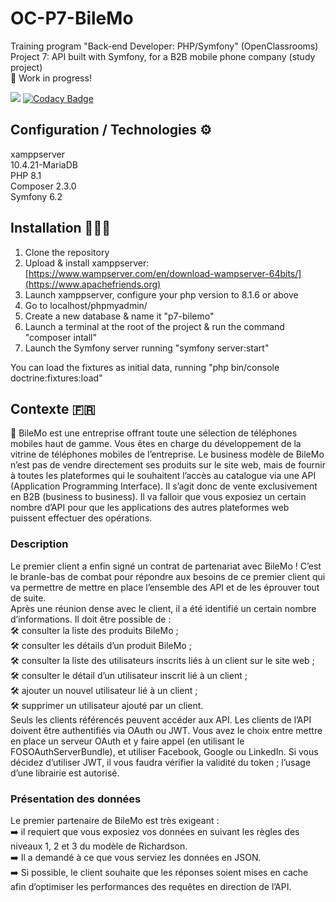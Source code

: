 # OC-P7-BileMo
Training program "Back-end Developer: PHP/Symfony" (OpenClassrooms)<br>
Project 7: API built with Symfony, for a B2B mobile phone company (study project)<br>
 🚧 Work in progress!

<a href="https://codeclimate.com/github/AnnaigJegourel/OC-P7-BileMo/maintainability"><img src="https://api.codeclimate.com/v1/badges/d18cc7ef7d1c0507c4ba/maintainability" /></a>
[![Codacy Badge](https://app.codacy.com/project/badge/Grade/b340d28e14e9499c9b9c65e065c10b6f)](https://app.codacy.com/gh/AnnaigJegourel/OC-P7-BileMo/dashboard?utm_source=gh&utm_medium=referral&utm_content=&utm_campaign=Badge_grade)

## Configuration / Technologies ⚙️

xamppserver<br>
10.4.21-MariaDB<br>
PHP 8.1<br>
Composer 2.3.0<br>
Symfony 6.2

## Installation 🧑🏻‍🔧

1.  Clone the repository
2.  Upload & install xamppserver: [https://www.wampserver.com/en/download-wampserver-64bits/](https://www.apachefriends.org)
3.  Launch xamppserver, configure your php version to 8.1.6 or above
4.  Go to localhost/phpmyadmin/
5.  Create a new database & name it "p7-bilemo"
6.  Launch a terminal at the root of the project & run the command "composer intall"
7.  Launch the Symfony server running "symfony server:start"

You can load the fixtures as initial data, running "php bin/console doctrine:fixtures:load"

## Contexte 🇫🇷

📱 BileMo est une entreprise offrant toute une sélection de téléphones mobiles haut de gamme. 
Vous êtes en charge du développement de la vitrine de téléphones mobiles de l’entreprise. 
Le business modèle de BileMo n’est pas de vendre directement ses produits sur le site web, mais de fournir à toutes les plateformes qui le souhaitent l’accès au catalogue via une API (Application Programming Interface). 
Il s’agit donc de vente exclusivement en B2B (business to business). Il va falloir que vous exposiez un certain nombre d’API pour que les applications des autres plateformes web puissent effectuer des opérations.

### Description
Le premier client a enfin signé un contrat de partenariat avec BileMo ! 
C’est le branle-bas de combat pour répondre aux besoins de ce premier client qui va permettre de mettre en place l’ensemble des API et de les éprouver tout de suite.
<br>Après une réunion dense avec le client, il a été identifié un certain nombre d’informations. Il doit être possible de :
<br>🛠 consulter la liste des produits BileMo ;
<br>🛠 consulter les détails d’un produit BileMo ;
<br>🛠 consulter la liste des utilisateurs inscrits liés à un client sur le site web ;
<br>🛠 consulter le détail d’un utilisateur inscrit lié à un client ;
<br>🛠 ajouter un nouvel utilisateur lié à un client ;
<br>🛠 supprimer un utilisateur ajouté par un client.
<br>Seuls les clients référencés peuvent accéder aux API. Les clients de l’API doivent être authentifiés via OAuth ou JWT.
Vous avez le choix entre mettre en place un serveur OAuth et y faire appel (en utilisant le FOSOAuthServerBundle), et utiliser Facebook, Google ou LinkedIn. 
Si vous décidez d’utiliser JWT, il vous faudra vérifier la validité du token ; l’usage d’une librairie est autorisé.

### Présentation des données

Le premier partenaire de BileMo est très exigeant : 
<br>➡️ il requiert que vous exposiez vos données en suivant les règles des niveaux 1, 2 et 3 du modèle de Richardson. 
<br>➡️ Il a demandé à ce que vous serviez les données en JSON. 
<br>➡️ Si possible, le client souhaite que les réponses soient mises en cache afin d’optimiser les performances des requêtes en direction de l’API.
